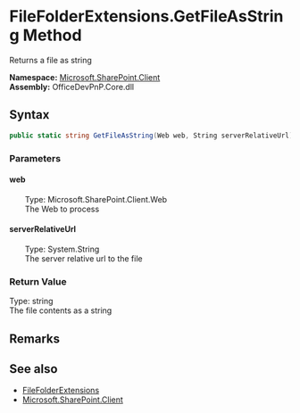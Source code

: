 # FileFolderExtensions.GetFileAsString Method  
 Returns a file as string   

**Namespace:** [Microsoft.SharePoint.Client](Microsoft.SharePoint.Client.md)  
**Assembly:** OfficeDevPnP.Core.dll  
## Syntax
```C#
public static string GetFileAsString(Web web, String serverRelativeUrl)
```
### Parameters
#### web  
&emsp;&emsp;Type: Microsoft.SharePoint.Client.Web  
&emsp;&emsp;The Web to process  

  

#### serverRelativeUrl  
&emsp;&emsp;Type: System.String  
&emsp;&emsp;The server relative url to the file  

  

### Return Value
Type: string  
The file contents as a string  


## Remarks
  
## See also
- [FileFolderExtensions](Microsoft.SharePoint.Client.FileFolderExtensions.md) 
- [Microsoft.SharePoint.Client](Microsoft.SharePoint.Client.md) 
